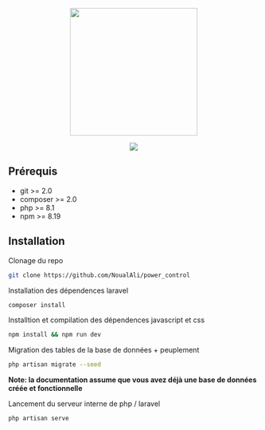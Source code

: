<p align="center"><img src="https://github.com/NoualAli/power_control/blob/master/public/images/brand.png" width="256"></p>
<p align="center">
    <img src="https://img.shields.io/badge/version-1.0-%125741"/>
</p>

## Prérequis
- git >= 2.0
- composer >= 2.0
- php >= 8.1
- npm >= 8.19

## Installation

Clonage du repo
```bash
git clone https://github.com/NoualAli/power_control
```
Installation des dépendences laravel
```bash
composer install
```

Installtion et compilation des dépendences javascript et css
```bash
npm install && npm run dev
```

Migration des tables de la base de données + peuplement <br/>
```bash
php artisan migrate --seed
```
**Note: la documentation assume que vous avez déjà une base de données créée et fonctionnelle**

Lancement du serveur interne de php / laravel
```bash
php artisan serve
```
